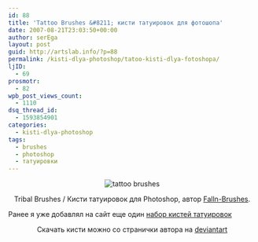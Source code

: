 ```yaml
---
id: 88
title: 'Tattoo Brushes &#8211; кисти татуировок для фотошопа'
date: 2007-08-21T23:03:50+00:00
author: serEga
layout: post
guid: http://artslab.info/?p=88
permalink: /kisti-dlya-photoshop/tatoo-kisti-dlya-fotoshopa/
ljID:
  - 69
prosmotr:
  - 82
wpb_post_views_count:
  - 1110
dsq_thread_id:
  - 1593854901
categories:
  - kisti-dlya-photoshop
tags:
  - brushes
  - photoshop
  - татуировки
---
```

<p style="text-align: center">
  <img src="http://img523.imageshack.us/img523/2305/tribalbrushesbyfallnbruxp2.jpg" alt="tattoo brushes" />
</p>

<p align="center">
  Tribal Brushes / Кисти татуировок для Photoshop, автор <a href="http://falln-brushes.deviantart.com/" title="Falln-Brushes" target="_blank">Falln-Brushes</a>.
</p>

Ранее я уже добавлял на сайт еще один [набор кистей татуировок](http://artslab.info/2008/03/kisti-dlya-photoshop/)

<p align="center">
  Скачать кисти можно со странички автора на <a href="http://falln-brushes.deviantart.com/art/Tribal-Brushes-22134369">deviantart</a>
</p>